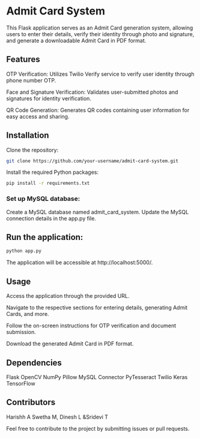 # Admit Card System
This Flask application serves as an Admit Card generation system, allowing users to enter their details, verify their identity through photo and signature, and generate a downloadable Admit Card in PDF format.

## Features
OTP Verification: Utilizes Twilio Verify service to verify user identity through phone number OTP.

Face and Signature Verification: Validates user-submitted photos and signatures for identity verification.

QR Code Generation: Generates QR codes containing user information for easy access and sharing.

## Installation
Clone the repository:

```bash
git clone https://github.com/your-username/admit-card-system.git
```
Install the required Python packages:

```bash
pip install -r requirements.txt
```
### Set up MySQL database:

Create a MySQL database named admit_card_system.
Update the MySQL connection details in the app.py file.

## Run the application:

```bash
python app.py
```

The application will be accessible at http://localhost:5000/.

## Usage
Access the application through the provided URL.

Navigate to the respective sections for entering details, generating Admit Cards, and more.

Follow the on-screen instructions for OTP verification and document submission.

Download the generated Admit Card in PDF format.

## Dependencies
Flask
OpenCV
NumPy
Pillow
MySQL Connector
PyTesseract
Twilio
Keras
TensorFlow
## Contributors
Harishh A
Swetha M, Dinesh L &Sridevi T


Feel free to contribute to the project by submitting issues or pull requests.
